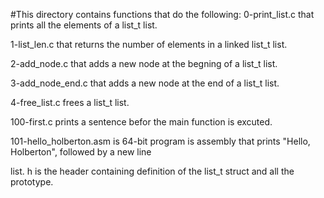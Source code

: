 #This directory contains functions that do the following:
0-print_list.c that prints all the elements of a list_t list.

1-list_len.c that returns the number of elements in a linked list_t list.

2-add_node.c that adds a new node at the begning of a list_t list.

3-add_node_end.c that adds a new node at the end of a list_t list.

4-free_list.c frees a list_t list.

100-first.c prints a sentence befor the main function is excuted.

101-hello_holberton.asm is 64-bit program is assembly that prints "Hello, Holberton", followed by a new line

list. h is the header containing definition of the list_t struct and all the prototype.
